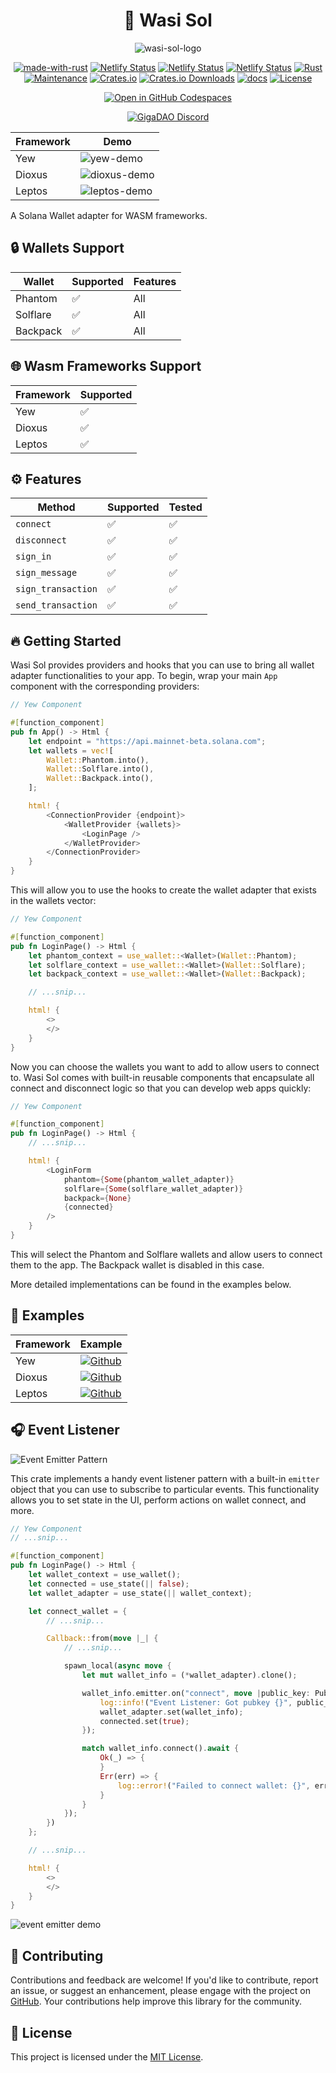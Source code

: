 <div align="center">

# 🦀 Wasi Sol

![wasi-sol-logo](https://github.com/GigaDAO/wasi-sol/assets/62179149/faac3b2c-4c6e-41e9-87f9-34506f3b21bd)

[![made-with-rust](https://img.shields.io/badge/Made%20with-Rust-1f425f.svg?logo=rust&logoColor=white)](https://www.rust-lang.org/)
[![Netlify Status](https://api.netlify.com/api/v1/badges/d7858d73-f54a-4d4f-878f-466168d8ea07/deploy-status)](https://wasi-sol.netlify.app/)
[![Netlify Status](https://api.netlify.com/api/v1/badges/15f88b9f-edfd-4e94-9bca-2150b95343ca/deploy-status)](https://wasi-sol-dio.netlify.app)
[![Netlify Status](https://api.netlify.com/api/v1/badges/21898514-21da-4a2d-a50f-1e8fad55dd2a/deploy-status)](https://wasi-sol-lep.netlify.app/)
[![Rust](https://img.shields.io/badge/Rust-1.75%2B-blue.svg)](https://www.rust-lang.org)
[![Maintenance](https://img.shields.io/badge/Maintained%3F-yes-green.svg)](https://github.com/wiseaidev)
[![Crates.io](https://img.shields.io/crates/v/wasi-sol.svg)](https://crates.io/crates/wasi-sol)
[![Crates.io Downloads](https://img.shields.io/crates/d/wasi-sol)](https://crates.io/crates/wasi-sol)
[![docs](https://docs.rs/wasi-sol/badge.svg)](https://docs.rs/wasi-sol/)
[![License](https://img.shields.io/badge/license-MIT-blue.svg)](LICENSE)

[![Open in GitHub Codespaces](https://github.com/codespaces/badge.svg)](https://github.com/codespaces/new?hide_repo_select=true&amp%3Bref=main&amp%3Brepo=816037127&skip_quickstart=true&repo=816037127&machine=basicLinux32gb&ref=main&geo=EuropeWest)

[![GigaDAO Discord](https://dcbadge.limes.pink/api/server/gigadao-gigadex-now-live-920188005686337566)](https://discord.gg/gigadao-gigadex-now-live-920188005686337566)

| Framework | Demo |
| --- | --- |
| Yew | ![yew-demo](https://github.com/GigaDAO/wasi-sol/assets/62179149/a77daf37-487a-446c-8acd-9d46427503ad) |
| Dioxus | ![dioxus-demo](https://github.com/GigaDAO/wasi-sol/assets/62179149/8f2f4dda-aae2-4bb4-ad1d-1794b10d8949) |
| Leptos | ![leptos-demo](https://github.com/GigaDAO/wasi-sol/assets/62179149/ee09d80b-2355-45a3-b1b5-2a0876b780fe) |

</div>

A Solana Wallet adapter for WASM frameworks.

## 🔒 Wallets Support

| Wallet    | Supported   | Features          |
|-----------|-------------|-------------------|
| Phantom   | ✅          | All               |
| Solflare  | ✅          | All               |
| Backpack  | ✅          | All               |

## 🌐 Wasm Frameworks Support

| Framework | Supported   |
|-----------|-------------|
| Yew       | ✅          |
| Dioxus    | ✅          |
| Leptos    | ✅          |

## ⚙️ Features

| Method                | Supported | Tested |
|-----------------------|-----------|--------|
| `connect`             | ✅        | ✅     |
| `disconnect`          | ✅        | ✅     |
| `sign_in`             | ✅        | ✅     |
| `sign_message`        | ✅        | ✅     |
| `sign_transaction`    | ✅        | ✅     |
| `send_transaction`    | ✅        | ✅     |

## 🔥 Getting Started

Wasi Sol provides providers and hooks that you can use to bring all wallet adapter functionalities to your app. To begin, wrap your main `App` component with the corresponding providers:

```rust , ignore
// Yew Component

#[function_component]
pub fn App() -> Html {
    let endpoint = "https://api.mainnet-beta.solana.com";
    let wallets = vec![
        Wallet::Phantom.into(),
        Wallet::Solflare.into(),
        Wallet::Backpack.into(),
    ];

    html! {
        <ConnectionProvider {endpoint}>
            <WalletProvider {wallets}>
                <LoginPage />
            </WalletProvider>
        </ConnectionProvider>
    }
}
```

This will allow you to use the hooks to create the wallet adapter that exists in the wallets vector:

```rust , ignore
// Yew Component

#[function_component]
pub fn LoginPage() -> Html {
    let phantom_context = use_wallet::<Wallet>(Wallet::Phantom);
    let solflare_context = use_wallet::<Wallet>(Wallet::Solflare);
    let backpack_context = use_wallet::<Wallet>(Wallet::Backpack);

    // ...snip...

    html! {
        <>
        </>
    }
}
```

Now you can choose the wallets you want to add to allow users to connect to. Wasi Sol comes with built-in reusable components that encapsulate all connect and disconnect logic so that you can develop web apps quickly:

```rust , ignore
// Yew Component

#[function_component]
pub fn LoginPage() -> Html {
    // ...snip...

    html! {
        <LoginForm
            phantom={Some(phantom_wallet_adapter)}
            solflare={Some(solflare_wallet_adapter)}
            backpack={None}
            {connected}
        />
    }
}
```

This will select the Phantom and Solflare wallets and allow users to connect them to the app. The Backpack wallet is disabled in this case.

More detailed implementations can be found in the examples below.

## 🚀 Examples

| Framework | Example   |
|-----------|-------------|
| Yew       | [![Github](https://img.shields.io/badge/Open-Github-181717.svg?logo=github&logoColor=white)](./examples/yew)         |
| Dioxus    | [![Github](https://img.shields.io/badge/Open-Github-181717.svg?logo=github&logoColor=white)](./examples/dioxus)          |
| Leptos    | [![Github](https://img.shields.io/badge/Open-Github-181717.svg?logo=github&logoColor=white)](./examples/leptos)             |

## 🎧 Event Listener

![Event Emitter Pattern](https://github.com/GigaDAO/wasi-sol/assets/62179149/65edfdc2-d86c-464a-a67f-5ef08099adc6)

This crate implements a handy event listener pattern with a built-in `emitter` object that you can use to subscribe to particular events. This functionality allows you to set state in the UI, perform actions on wallet connect, and more.


```rust , ignore
// Yew Component
// ...snip...

#[function_component]
pub fn LoginPage() -> Html {
    let wallet_context = use_wallet();
    let connected = use_state(|| false);
    let wallet_adapter = use_state(|| wallet_context);

    let connect_wallet = {
        // ...snip...

        Callback::from(move |_| {
            // ...snip...

            spawn_local(async move {
                let mut wallet_info = (*wallet_adapter).clone();

                wallet_info.emitter.on("connect", move |public_key: Pubkey| {
                    log::info!("Event Listener: Got pubkey {}", public_key);
                    wallet_adapter.set(wallet_info);
                    connected.set(true);
                });

                match wallet_info.connect().await {
                    Ok(_) => {
                    }
                    Err(err) => {
                        log::error!("Failed to connect wallet: {}", err);
                    }
                }
            });
        })
    };

    // ...snip...

    html! {
        <>
        </>
    }
}
```

![event emitter demo](https://github.com/GigaDAO/wasi-sol/assets/62179149/8d271384-9565-47dc-8e26-212ddf3bdfc0)

## 👥 Contributing

Contributions and feedback are welcome! If you'd like to contribute, report an issue, or suggest an enhancement, please engage with the project on [GitHub](https://github.com/gigadao/wasi-sol). Your contributions help improve this library for the community.

## 📝 License

This project is licensed under the [MIT License](LICENSE).

